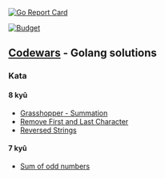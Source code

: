 [![Go Report Card](https://goreportcard.com/badge/github.com/d0p4m1n3/codewarsGo)](https://goreportcard.com/report/github.com/d0p4m1n3/codewarsGo)

[![Budget](https://www.codewars.com/users/d0p4m1n3/badges/large)](https://www.codewars.com/users/d0p4m1n3/badges/large)

## [Codewars](https://www.codewars.com) - Golang solutions

### Kata

#### 8 kyû
- [Grasshopper - Summation](https://github.com/d0p4m1n3/codewarsGo/tree/master/grasshopper_summation)
- [Remove First and Last Character](https://github.com/d0p4m1n3/codewarsGo/tree/master/remove_first_and_last_character)
- [Reversed Strings](https://github.com/d0p4m1n3/codewarsGo/tree/master/reversed_strings)


#### 7 kyû
- [Sum of odd numbers](https://github.com/d0p4m1n3/codewarsGo/tree/master/sum_of_odd_numbers)
